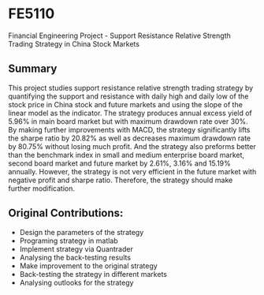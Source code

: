 # FE5110
Financial Engineering Project - Support Resistance Relative Strength Trading Strategy in China Stock Markets

## Summary
This project studies support resistance relative strength trading strategy by quantifying the support and resistance with daily high and daily low of the stock price in China stock and future markets and using the slope of the linear model as the indicator. The strategy produces annual excess yield of 5.96% in main board market but with maximum drawdown rate over 30%. By making further improvements with MACD, the strategy significantly lifts the sharpe ratio by 20.82% as well as decreases maximum drawdown rate by 80.75% without losing much profit. And the strategy also preforms better than the benchmark index in small and medium enterprise board market, second board market and future market by 2.61%, 3.16% and 15.19% annually. However, the strategy is not very efficient in the future market with negative profit and sharpe ratio. Therefore, the strategy should make further modification.

## Original Contributions:
* Design the parameters of the strategy
* Programing strategy in matlab
* Implement strategy via Quantrader
* Analysing the back-testing results
* Make improvement to the original strategy
* Back-testing the strategy in different markets
* Analysing outlooks for the strategy 
